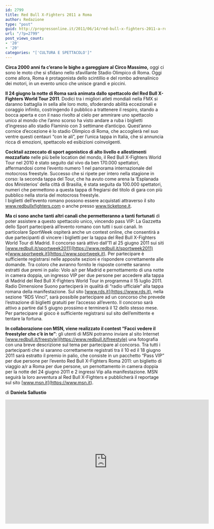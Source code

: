 ```yaml
---
id: 2799
title: Red Bull X-Fighters 2011 a Roma
author: Redazione
type: "post"
guid: http://progressonline.it/2011/06/14/red-bull-x-fighters-2011-a-roma/
url: "/?p=2799"
post_views_count:
- '20'
- '20'
categories: "['CULTURA E SPETTACOLO']"
---
```


**Circa 2000 anni fa c’erano le bighe a gareggiare al Circo Massimo,** oggi ci sono le moto che si sfidano nello sfavillante Stadio Olimpico di Roma. Oggi come allora, Roma è protagonista dello scintillio e del rombo adrenalinico dei motori, in un evento unico che unisce grandi e piccini.

**Il 24 giugno la notte di Roma sarà animata dallo spettacolo del Red Bull X-Fighters World Tour 2011**. Dodici tra i migliori atleti mondiali nella FMX si daranno battaglia in sella alle loro moto, sfoderando abilità eccezionali e coraggio infinito, costringendo il pubblico a trattenere il respiro, stando a bocca aperta e con il naso rivolto al cielo per ammirare uno spettacolo unico al mondo che l’anno scorso ha visto andare a ruba i biglietti d’ingresso allo stadio Flaminio con 3 settimane d’anticipo. Quest’anno cornice d’eccezione è lo stadio Olimpico di Roma, che accoglierà nel suo ventre questi centauri “con le ali”, per l’unica tappa in Italia, che si annuncia ricca di emozioni, spettacolo ed esibizioni coinvolgenti.

**Cocktail azzeccato di sport agonistico di alto livello e allestimenti mozzafiato** nelle più belle location del mondo, il Red Bull X-Fighters World Tour nel 2010 è stato seguito dal vivo da ben 170.000 spettatori, affermandosi come l’evento numero 1 nel panorama internazionale del motocross freestyle. Successo che si ripete per intero nella stagione in corso: la seconda tappa del Tour, che ha avuto come arena la ‘Esplanada dos Ministerios’ della città di Brasilia, è stata seguita da 100.000 spettatori, numeri che permettono a questa tappa di fregiarsi del titolo di gara con più pubblico nella storia del motocross freestyle.  
I biglietti dell’evento romano possono essere acquistati attraverso il sito www.redbullxfighters.com o anche presso www.ticketone.it.

**Ma ci sono anche tanti altri canali che permetteranno a tanti fortunati** di poter assistere a questo spettacolo unico, vincendo pass VIP: La Gazzetta dello Sport parteciperà all’evento romano con tutti i suoi canali. In particolare SportWeek ospiterà anche un contest online, che consentirà a due partecipanti di vincere i biglietti per la tappa del Red Bull X-Fighters World Tour di Madrid. Il concorso sarà attivo dall’11 al 25 giugno 2011 sui siti [www.redbull.it/sportweek2011](https://www.redbull.it/sportweek2011) e[www.sportweek.it](https://www.sportweek.it). Per partecipare è sufficiente registrarsi nelle apposite sezioni e rispondere correttamente alle domande. Tra coloro che avranno fornito le risposte corrette saranno estratti due premi in palio: Volo a/r per Madrid e pernottamento di una notte in camera doppia, un ingresso VIP per due persone per accedere alla tappa di Madrid del Red Bull X-Fighters World Tour in programma il 15 luglio 2011. Radio Dimensione Suono parteciperà in qualità di “radio ufficiale“ alla tappa romana della manifestazione. Sul sito [www.rds.it](https://www.rds.it), nella sezione “RDS Vinci”, sarà possibile partecipare ad un concorso che prevede l’estrazione di biglietti gratuiti per l’accesso all’evento. Il concorso sarà attivo a partire dal 5 giugno prossimo e terminerà il 12 dello stesso mese. Per partecipare al gioco è sufficiente registrarsi sul sito dell’emittente e tentare la fortuna.

**In collaborazione con MSN, viene realizzato il contest “Facci vedere il freestyler che c’è in te”**: gli utenti di MSN potranno inviare al sito Internet [www.redbull.it/freestyle](https://www.redbull.it/freestyle) una fotografia con una breve descrizione sul tema per partecipare al concorso. Tra tutti i partecipanti che si saranno correttamente registrati tra il 10 ed il 18 giugno 2011 sarà estratto il premio in palio, che consiste in un pacchetto “Pass VIP” per due persone per l’evento Red Bull X-Fighters Roma 2011: un biglietto di viaggio a/r a Roma per due persone, un pernottamento in camera doppia per la notte del 24 giugno 2011 e 2 ingressi Vip alla manifestazione. MSN seguirà la loro avventura al Red Bull X-Fighters e pubblicherà il reportage sul sito [www.msn.it](https://www.msn.it).

di **Daniela Sallustio**

<iframe allowfullscreen="" frameborder="0" height="390" loading="lazy" src="https://www.youtube.com/embed/IrY4ooKPnMU?rel=0" width="640"></iframe>